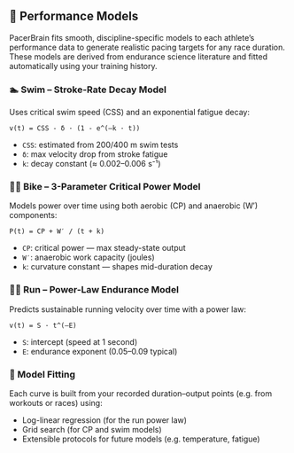 ## 🧠 Performance Models

PacerBrain fits smooth, discipline-specific models to each athlete’s performance data to generate realistic pacing targets for any race duration. These models are derived from endurance science literature and fitted automatically using your training history.

### 🏊 Swim – Stroke-Rate Decay Model

Uses critical swim speed (CSS) and an exponential fatigue decay:

```
v(t) = CSS - δ · (1 - e^(–k · t))
```

- `CSS`: estimated from 200/400 m swim tests
- `δ`: max velocity drop from stroke fatigue
- `k`: decay constant (≈ 0.002–0.006 s⁻¹)

### 🚴‍♂️ Bike – 3-Parameter Critical Power Model

Models power over time using both aerobic (CP) and anaerobic (W′) components:

```
P(t) = CP + W′ / (t + k)
```

- `CP`: critical power — max steady-state output
- `W′`: anaerobic work capacity (joules)
- `k`: curvature constant — shapes mid-duration decay

### 🏃‍♂️ Run – Power-Law Endurance Model

Predicts sustainable running velocity over time with a power law:

```
v(t) = S · t^(–E)
```

- `S`: intercept (speed at 1 second)
- `E`: endurance exponent (0.05–0.09 typical)

### 🔁 Model Fitting

Each curve is built from your recorded duration–output points (e.g. from workouts or races) using:

- Log-linear regression (for the run power law)
- Grid search (for CP and swim models)
- Extensible protocols for future models (e.g. temperature, fatigue)
